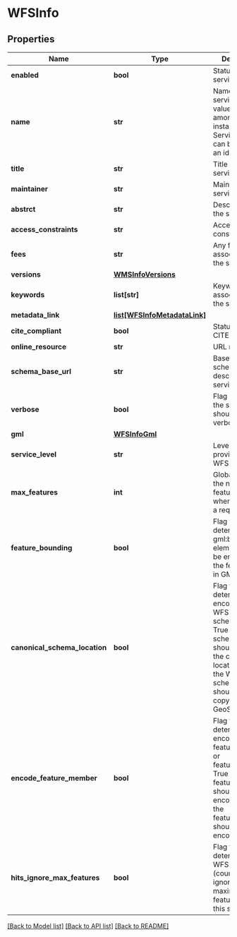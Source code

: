 # WFSInfo

## Properties
Name | Type | Description | Notes
------------ | ------------- | ------------- | -------------
**enabled** | **bool** | Status of the service | [optional] 
**name** | **str** | Name of the service. This value is unique among all instances of ServiceInfo and can be used as an identifier. | [optional] 
**title** | **str** | Title of the service | [optional] 
**maintainer** | **str** | Maintainer of the service | [optional] 
**abstrct** | **str** | Description of the service | [optional] 
**access_constraints** | **str** | Access constraints | [optional] 
**fees** | **str** | Any fees associated with the service | [optional] 
**versions** | [**WMSInfoVersions**](WMSInfoVersions.md) |  | [optional] 
**keywords** | **list[str]** | Keywords associated with the service. | [optional] 
**metadata_link** | [**list[WFSInfoMetadataLink]**](WFSInfoMetadataLink.md) |  | [optional] 
**cite_compliant** | **bool** | Status of service CITE compliance | [optional] 
**online_resource** | **str** | URL resource | [optional] 
**schema_base_url** | **str** | Base URL for the schemas describing the service | [optional] 
**verbose** | **bool** | Flag indicating if the service should be verbose | [optional] 
**gml** | [**WFSInfoGml**](WFSInfoGml.md) |  | [optional] 
**service_level** | **str** | Level of service provided by the WFS | [optional] 
**max_features** | **int** | Global cap on the number of features to allow when processing a request | [optional] 
**feature_bounding** | **bool** | Flag which determines if gml:bounds elements should be encoded at the feature level in GML output | [optional] 
**canonical_schema_location** | **bool** | Flag that determines the encoding of the WFS schemaLocation. True if the WFS schemaLocation should refer to the canonical location, false if the WFS schemaLocation should refer to a copy served by GeoServer. | [optional] 
**encode_feature_member** | **bool** | Flag that determines encoding of featureMember or featureMembers. True if the featureMember should be encoded False if the featureMembers should be encoded. | [optional] 
**hits_ignore_max_features** | **bool** | Flag that determines if WFS hit requests (counts) will ignore the maximum features limit for this server | [optional] 

[[Back to Model list]](../README.md#documentation-for-models) [[Back to API list]](../README.md#documentation-for-api-endpoints) [[Back to README]](../README.md)


